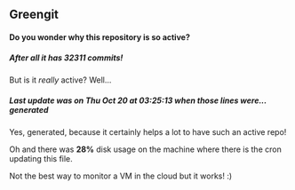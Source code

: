 ## Greengit

#### Do you wonder why this repository is so active?

##### After all it has 32311 commits!

But is it *really* active? Well...

##### Last update was on Thu Oct 20 at 03:25:13 when those lines were... generated

Yes, generated, because it certainly helps a lot to have such an active repo!

Oh and there was **28%** disk usage on the machine
where there is the cron updating this file.

Not the best way to monitor a VM in the cloud but it works! :)
